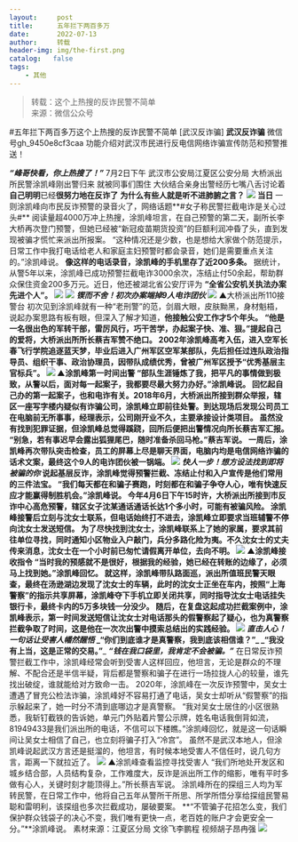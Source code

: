 ```yaml
---
layout:     post
title:      五年拦下两百多万
date:       2022-07-13
author:     转载
header-img: img/the-first.png
catalog:   false
tags:
    - 其他
---
```


<blockquote><p>转载：这个上热搜的反诈民警不简单<br>
来源：微信公众号</p></blockquote>

#五年拦下两百多万这个上热搜的反诈民警不简单
[武汉反诈骗]
**武汉反诈骗**
微信号gh_9450e8cf3caa
功能介绍对武汉市民进行反电信网络诈骗宣传防范和预警推送！

_**“峰哥快看，你上热搜了！”**_
7月2日下午
武汉市公安局江夏区公安分局
大桥派出所民警涂凯峰刚出警归来
就被同事们围住
大伙结合亲身出警经历七嘴八舌讨论着
**自己明明**已经**很努力地在反诈了**
**为什么有些人就是听不进肺腑之言？**
![]({{site.baseurl}}/postimg/3Lusx8pzaX8lJuyPGz7K5NJJIiaAfW6ibicrQsX58qNKmLRbNoSnOBkQ0pK5xZx7A8lqR8TvYY3lqVPZceW2eRuew.gif)
**当日**
一则涂凯峰向市民反诈预警的录音火了，网络话题**#女子称民警拦截电诈是关心过头#**
阅读量超4000万冲上热搜，涂凯峰坦言，在自己预警的第二天，副所长李大桥再次登门预警，但她已经被“新冠疫苗期货投资”的巨额利润冲昏了头，直到发现被骗才慌忙来派出所报案。
“这种情况还是少数，也是想给大家做个防范提示，日常工作中我打电话给老人和家庭主妇预警时都会录音，她们是需要重点关注的。”涂凯峰说。
**像这样的电话录音，涂凯峰的手机里存了近200多条。**
据统计，从警5年以来，涂凯峰已成功预警拦截电诈3000余次，冻结止付50余起，帮助群众保住资金200多万元。近日，他还被湖北省公安厅评为
**“全省公安机关执法办案先进个人”。**
![]({{site.baseurl}}/postimg/GtWwdCwkv7GFibw2nyFhcye46c1b1N9l1ic5q13Gauib5BuSpqib405Jw3C8UESBiaZiakAWv9gmvL4oXwG6S3oJjXmQ.gif)
![]({{site.baseurl}}/postimg/3Lusx8pzaX8lJuyPGz7K5NJJIiaAfW6ibicHuhMoWjCYHdN5nCA6yvH44icCZx97pQqbuoxmiahbn9pMjJWPrIZqKsg.png)
_**锲而不舍！初次办案端掉9人电诈团伙**_
![]({{site.baseurl}}/postimg/3Lusx8pzaX8lJuyPGz7K5NJJIiaAfW6ibicyX8ibAiaf1vC57XuCCrsrUmsocoNr6lgLBEw9riaW0Bx9YxPGINiax6HfQ.jpeg)
▲大桥派出所110接警台
初次见到涂凯峰就有一种“老刑警”的范，剑眉大眼，皮肤黝黑，身材魁梧，说起办案思路有板有眼，但深入了解才知道，**他接触公安工作才5个年头。**
**“他是一名很出色的军转干部，雷厉风行，巧干苦学，办起案子快、准、狠。”**提起自己的爱将，大桥派出所所长蔡吉军赞不绝口。
2002年涂凯峰高考入伍，进入空军长春飞行学院追逐蓝天梦，毕业后进入广州军区空军某部队，先后担任过连队政治指导员、组织干事、政治协理员，因带队成绩优秀，曾被广州军区授予“优秀基层主官标兵”。
![]({{site.baseurl}}/postimg/3Lusx8pzaX8lJuyPGz7K5NJJIiaAfW6ibicXw7nQEVr7tNic8FCUTKic4kic9v8HicFHkGf1S49Wn0dwB2icyQKRCND0vQ.jpeg)
▲涂凯峰第一时间出警
“部队生涯锤炼了我，把平凡的事情做到极致，从警以后，面对每一起案子，我都要尽最大努力办好。”涂凯峰说。
回忆起自己办的第一起案子，也和电诈有关。2018年6月，大桥派出所接到群众举报，辖区一座写字楼内疑似有诈骗公司，涂凯峰立即前往处警。到达现场后发现公司员工在电脑前无所事事，经理表示，公司刚开业不久，主要承接设计类项目。
虽然没有找到犯罪证据，但涂凯峰总觉得蹊跷，回所后便把出警情况向所长蔡吉军汇报。
“别急，若有事迟早会露出狐狸尾巴，随时准备杀回马枪。”蔡吉军说。
一周后，涂凯峰再次带队突击检查，员工的屏幕上尽是聊天界面，电脑内均是电信网络诈骗的话术文案，最终这个9人的电诈团伙被一锅端。
![]({{site.baseurl}}/postimg/3Lusx8pzaX8lJuyPGz7K5NJJIiaAfW6ibic9Z5s9QVibrZtHgQ7FYabibWSzTVRsvtWKRIVn2GA7DChOyLCcjKqGqPg.png)
_**快人一步！想方设法找到即将被骗的你**_
说起基层反诈，涂凯峰觉得预警拦截、冻结止付和入户宣传是他们常用的三件法宝。
**“我们每天都在和骗子赛跑，时刻都在和骗子争夺人心，唯有快速反应才能赢得制胜机会。”**涂凯峰说。
今年4月6日下午15时许，大桥派出所接到市反诈中心高危预警，辖区女子沈某通话通话长达1个多小时，可能有被骗风险。
涂凯峰接警后立刻与沈女士联系，但电话始终打不进去，涂凯峰立即要求当班辅警不停向沈女士发送短信。
为了尽快找到沈女士，涂凯峰联系上了她的家属，要求其前往单位寻找，同时通知小区物业入户敲门，兵分多路化险为夷。不久沈女士的丈夫传来消息，沈女士在一个小时前已匆忙请假离开单位，去向不明。
![]({{site.baseurl}}/postimg/3Lusx8pzaX8lJuyPGz7K5NJJIiaAfW6ibic0z7IibYXYr2kYGNxcBCjmicKPg9P2fohbic4rniby6dOFfknN6Apt30J2Q.jpeg)
▲涂凯峰接收指令
“当时我的预感就不是很好，根据我的经验，她已经在转账的边缘了，必须马上找到她。”涂凯峰回忆。
就这样，涂凯峰带队路面巡，派出所值班民警天眼查，最终在汤逊湖边发现了沈女士的车辆，此时的沈女士正坐在车内，按照“上海警察”的指示共享屏幕，涂凯峰夺下手机立即关闭共享，同时指导沈女士电话挂失银行卡，最终卡内的5万多块钱一分没少。
随后，在复盘这起成功拦截案例中，涂凯峰表示，第一时间发送短信让沈女士对电话那头的假警察起了疑心，也为真警察拦截争取了时间，这是他在一次次出警中摸索总结出的实践经验。
![]({{site.baseurl}}/postimg/3Lusx8pzaX8lJuyPGz7K5NJJIiaAfW6ibicw0dQdqzpZjQ5P9VEyogR9iclk5fXsmIUCDCmmukumyJaibCibtMD4TcJw.png)
_**直击人心！一句话让受害人幡然醒悟**_
_**“你们到底谁才是真警察，我到底该相信谁？”**_
_**“我没有上当，这是正常的交易。”**_
_**“钱在我口袋里，我肯定不会被骗。”**_
在日常反诈预警拦截工作中，涂凯峰经常会听到受害人这样回应，他坦言，无论是群众的不理解、不配合还是半信半疑，背后都是警察和骗子在进行一场拉拢人心的较量，谁先找出破绽，谁就能给对方致命一击。
2020年，涂凯峰在一次反诈预警中，吴女士遭遇了冒充公检法诈骗，涂凯峰好不容易打通了电话，吴女士却听从“假警察”的指示躲起来了，她一时分不清到底哪边才是真警察。
“我对吴女士居住的小区很熟悉，我斩钉截铁的告诉她，单元门外贴着片警公示牌，姓名电话我倒背如流，81949433是我们派出所的电话，不信可以下楼瞧。”涂凯峰回忆，就是这一句话瞬间让吴女士相信了自己，也立刻将骗子打入“冷宫”。
虽然不是武汉本地人，但涂凯峰说起武汉方言还是挺溜的，他坦言，有时候本地受害人不信任时，说几句方言，距离一下就拉近了。
![]({{site.baseurl}}/postimg/3Lusx8pzaX8lJuyPGz7K5NJJIiaAfW6ibicobyrpKGxk9BJTEDhacWQbP6wgaaGIvmjHNot11AoVbg2X7v9mjgb1Q.jpeg)
▲涂凯峰查看监控寻找受害人
“我们所地处开发区和城乡结合部，人员结构复杂，工作难度大，反诈是派出所工作的缩影，唯有平时多做有心人，关键时刻才能顶得上。”所长蔡吉军说。
涂凯峰所在的探组三人均为军转民警，在日常工作中，他将自己五年从警所干所思、所学所悟分享给探组民警易聪和雷明利，该探组也多次拦截成功，屡破要案。
**“不管骗子花招怎么变，我们保护群众钱袋子的决心不变，我们唯有更快一点，老百姓的账户才会更安全一分。”**涂凯峰说。
素材来源：江夏区分局
文徐飞李鹏程
视频胡子昂冉强
![]({{site.baseurl}}/postimg/8wBAcE4t1v7LMzibH89raCxZcYSqLQLL7gAfNuqBfnFYIeM0DdPh5pJLGOvrkgcWZWicacNkljjjBhQDcSfLvXPA.jpeg)
